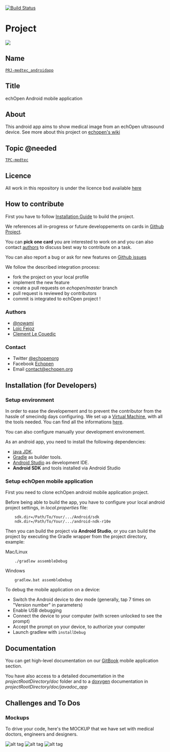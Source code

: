 [![Build Status](https://travis-ci.org/benchoufi/android-app.svg?branch=master)](https://travis-ci.org/benchoufi/android-app)

# Project
![](viewme.jpg)

## Name
[`PRJ-medtec_androidapp`]()

## Title
echOpen Android mobile application

## About
This android app aims to show medical image from an echOpen
ultrasound device. See more about this project on [echopen's
wiki](http://echopen.org)

## Topic @needed
[`TPC-medtec`]()

## Licence
All work in this repository is under the licence bsd available [here](https://github.com/echopen/android-app/blob/master/LICENSE.md)

## How to contribute

First you have to follow [Installation Guide](##Installation-(for-Developers)) to build the project.

We references all in-progress or future developpements on cards in [Github Project](https://github.com/echopen/PRJ-medtec_androidapp/projects/1).

You can **pick one card** you are interested to work on and you can also contact [authors](###Authors) to discuss best way to contribute on a task. 

You can also report a bug or ask for new features on [Github issues](https://github.com/echopen/android-app/issues)

We follow the described integration process:

* fork the project on your local profile
* implement the new feature
* create a pull requests on *echopen/master* branch
* pull request is reviewed by contributors
* commit is integrated to echOpen project !

### Authors

* [@nowami](http://github.com/benchoufi)
* [Loïc Fejoz](http://github.com/loic-fejoz)
* [Clement Le Couedic](http://github.com/clecoued)

### Contact

* Twitter [@echopenorg](http://twitter.com/echopenorg)
* Facebook [Echopen](https://www.facebook.com/groups/599174686826294/)
* Email [contact@echopen.org](mailto:contact@echopen.org)

## Installation (for Developers)

### Setup environment
In order to ease the developement and to prevent the contributor from the hassle of smecindg days configuring. We set up a [Virtual Machine](https://drive.google.com/open?id=0B0V8htWBLPWBVEh6ZEJPcFpmTEU), with all the tools needed. You can find all the informations [here](https://echopen.gitbooks.io/android-app/content/echopens_virtual_machine.html).

You can also configure manually your development environement. 

As an android app, you need to install the following dependencies:

* [java JDK](http://openjdk.java.net/projects/jdk8/).
* [Gradle](http://gradle.org/) as builder tools.
* [Android Studio](https://developer.android.com/studio/index.html) as development IDE.
* **Android SDK** and tools installed via Android Studio



### Setup echOpen mobile application
First you need to clone echOpen android mobile application project.

Before being able to build the app, you have to configure your local android project settings, in *local.properties* file: 
```
	sdk.dir=/Path/To/Your/.../Android/sdk
	ndk.dir=/Path/To/Your/.../android-ndk-r10e
```
Then you can build the project via **Android Studio**, or
you can build the project by executing the Gradle wrapper from the project directory, example:

Mac/Linux
```
	./gradlew assembleDebug
```
Windows
```
	gradlew.bat assembleDebug
```


To debug the mobile application on a device:

* Switch the Android device to dev mode (generally, tap 7 times on "Version number" in parameters)
* Enable USB debugging
* Connect the device to your computer (with screen unlocked to see the prompt)
* Accept the prompt on your device, to authorize your computer
* Launch gradlew with `installDebug`

## Documentation 

You can get high-level documentation on our [GitBook](https://echopen.gitbooks.io/android-app/content/) mobile application section.

You have also access to a detailed documentation in the *projectRootDirectory/doc* folder and to a [doxygen](https://en.wikipedia.org/wiki/Doxygen) documentation in *projectRootDirectory/doc/javadoc_app*

## Challenges and To Dos

### Mockups 
  To drive your code, here's the MOCKUP that we have set with medical doctors, engineers and designers.  

  ![alt tag](http://wiki.echopen.org/images/a/ab/Echopen_MockUp_1.png)
  ![alt tag](http://wiki.echopen.org/images/0/07/Echopen_MockUp_1.2.png)
  ![alt tag](http://wiki.echopen.org/images/e/e2/Echopen_MockUp_1_2.png)



